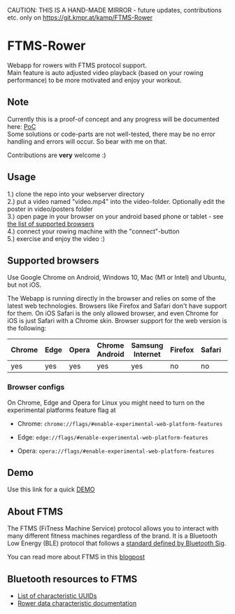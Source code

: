 CAUTION: THIS IS A HAND-MADE MIRROR - future updates, contributions etc. only on https://git.kmpr.at/kamp/FTMS-Rower

# FTMS-Rower

Webapp for rowers with FTMS protocol support.  
Main feature is auto adjusted video playback (based on your rowing performance) to be more motivated and enjoy your workout.


## Note

Currently this is a proof-of concept and any progress will be documented here: [PoC](https://git.kmpr.at/kamp/FTMS-Rower/src/branch/main/docs/PoC.md)  
Some solutions or code-parts are not well-tested, there may be no error handling and errors will occur. So bear with me on that.

Contributions are **very** welcome :)


## Usage
1.) clone the repo into your webserver directory  
2.) put a video named "video.mp4" into the video-folder. Optionally edit the poster in video/posters folder  
3.) open page in your browser on your android based phone or tablet - see [the list of supported browsers](#supported-browsers)  
4.) connect your rowing machine with the "connect"-button  
5.) exercise and enjoy the video :)  


## Supported browsers
Use Google Chrome on Android, Windows 10, Mac (M1 or Intel) and Ubuntu, but not iOS.

The Webapp is running directly in the browser and relies on some of the latest web technologies. Browsers like Firefox and Safari don't have support for them. On iOS Safari is the only allowed browser, and even Chrome for iOS is just Safari with a Chrome skin. Browser support for the web version is the following:

| Chrome | Edge | Opera | Chrome Android | Samsung Internet | Firefox | Safari | Safari iOS | Chrome iOS |
|--------|------|-------|----------------|------------------|---------|--------|------------|------------|
| yes    | yes  | yes   | yes            | yes              | no      | no     | no         | no         |


### Browser configs
On Chrome, Edge and Opera for Linux you might need to turn on the experimental platforms feature flag at

- Chrome: `chrome://flags/#enable-experimental-web-platform-features`

- Edge: `edge://flags/#enable-experimental-web-platform-features`

- Opera: `opera://flags/#enable-experimental-web-platform-features`


## Demo
Use this link for a quick [DEMO](https://www.kmpr.at/ftms/index.html)


## About FTMS
The FTMS (FiTness Machine Service) protocol allows you to interact with many different fitness machines
regardless of the brand. 
It is a Bluetooth Low Energy (BLE) protocol that follows a [standard defined by Bluetooth Sig](https://www.bluetooth.com/specifications/specs/fitness-machine-service-1-0/).

You can read more about FTMS in this [blogpost](https://medium.com/decathlondigital/take-control-of-your-fitness-machines-6588439aeeda)


## Bluetooth resources to FTMS
- [List of characteristic UUIDs](https://bitbucket.org/bluetooth-SIG/public/src/main/assigned_numbers/uuids/characteristic_uuids.yaml)
- [Rower data characteristic documentation](https://bitbucket.org/bluetooth-SIG/public/src/main/gss/org.bluetooth.characteristic.rower_data.yaml)

